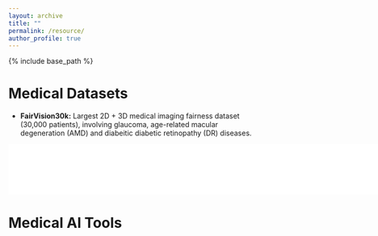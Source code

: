 ```yaml
---
layout: archive
title: ""
permalink: /resource/
author_profile: true
---
```


{% include base_path %}

Medical Datasets
======

- **FairVision30k:** Largest 2D + 3D medical imaging fairness dataset (30,000 patients), involving glaucoma, age-related macular degeneration (AMD)  and diabeitic diabetic retinopathy (DR) diseases.

<embed src="/images/img/project/fairvision.pdf" type="application/pdf" height="100px" width="300%">



Medical AI Tools
======
